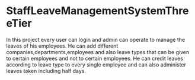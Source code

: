 # StaffLeaveManagementSystemThreeTier
In this project every user can login and admin can operate to manage the leaves of his employees.
He can add different companies,departments,employees and also leave types that can be given to certain employees and not to certain employees.
He can credit leaves according to leave type to every single employee and can also administer leaves taken including half days.
